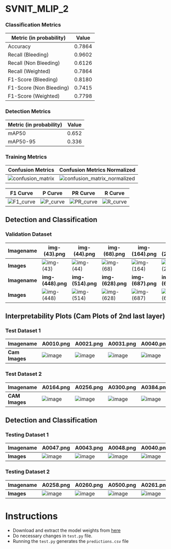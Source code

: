 # SVNIT_MLIP_2


 ### Classification Metrics
| Metric (in probability)| Value    |
|------------------------|----------|
| Accuracy               |   0.7864 |
| Recall (Bleeding)                 |   0.9602 |
| Recall (Non Bleeding)                 |   0.6126|
| Recall (Weighted)                 |   0.7864|
| F1-Score (Bleeding)               |  0.8180  |
| F1-Score (Non Bleeding)               |  0.7415  |
| F1-Score (Weighted)               |  0.7798  |

### Detection Metrics
| Metric (in probability)| Value          |
|------------------------|----------------|
|  mAP50 |     0.652      |
| mAP50-95|     0.336     |


### Training Metrics

| **Confusion Metrics** | **Confusion Metrics Normalized**|
|------ |---------------------|
|![confusion_matrix](https://github.com/pragneshbarik/misahub-challenge/assets/65221256/31ef191b-b8f4-4dc8-a336-6a2a340db6d3)|![confusion_matrix_normalized](https://github.com/pragneshbarik/misahub-challenge/assets/65221256/7a7d65d3-aa1c-43c1-bf19-7c40d390da9f)|


| **F1 Curve** | **P Curve**|**PR Curve** |**R Curve**|
|------ |---------------------|------ |---------------------|
|![F1_curve](https://github.com/pragneshbarik/misahub-challenge/assets/65221256/ec099737-cbbb-4da3-9cfd-4a0bb5913a58)|![P_curve](https://github.com/pragneshbarik/misahub-challenge/assets/65221256/a14ef28c-51e8-4c99-8ffd-58307e6c2280)|![PR_curve](https://github.com/pragneshbarik/misahub-challenge/assets/65221256/e8073211-0c11-4e22-9559-7e50b6aa47da)|![R_curve](https://github.com/pragneshbarik/misahub-challenge/assets/65221256/28c4cf9f-9e21-471a-92d8-de5b5ad80851)


## Detection and Classification

### Validation Dataset
| **Imagename** | **img- (43).png** | **img- (44).png**|**img- (68).png**|**img- (164).png**|**img- (200).png**|
|------ |---------------------|---------------------|---------------------|---------------------|---------------------|
|**Images** |![img- (43)](https://github.com/pragneshbarik/misahub-challenge/assets/65221256/dd721c32-092d-4c25-8cfc-d3b3e94c33de)|![img- (44)](https://github.com/pragneshbarik/misahub-challenge/assets/65221256/1dec6675-b3bc-4217-9e57-d237294a9142)|![img- (68)](https://github.com/pragneshbarik/misahub-challenge/assets/65221256/a9708925-b2a0-4156-9efd-5cc35a7f5a44)|![img- (164)](https://github.com/pragneshbarik/misahub-challenge/assets/65221256/4da25df9-a9c1-4512-af41-853264f08460)|![img- (200)](https://github.com/pragneshbarik/misahub-challenge/assets/65221256/d6217716-352c-49e6-a7a7-ca35a373852f)
| **Imagename** | **img- (448).png** | **img- (514).png**|**img- (628).png**|**img- (687).png**|**img- (677).png**|
|**Images** |![img- (448)](https://github.com/pragneshbarik/misahub-challenge/assets/65221256/a88865f2-2680-4226-976c-fe3c31813f0e)|![img- (514)](https://github.com/pragneshbarik/misahub-challenge/assets/65221256/624112c2-0168-4eaa-8282-ed38982dc949)|![img- (628)](https://github.com/pragneshbarik/misahub-challenge/assets/65221256/c44170d6-e515-48df-b284-d0c76fc632b9)|![img- (687)](https://github.com/pragneshbarik/misahub-challenge/assets/65221256/ba02798a-aa2c-4690-83ce-abf4feb964f4)|![img- (677)](https://github.com/pragneshbarik/misahub-challenge/assets/65221256/c2974286-3a16-4b96-a895-c574ebd0b404)




## Interpretability Plots (Cam Plots of 2nd last layer)

### Test Dataset 1

| **Imagename** | **A0010.png** | **A0021.png**|**A0031.png**|**A0040.png**|**A0045.png**|
|------ |---------------------|---------------------|---------------------|---------------------|---------------------|
|**Cam Images** | ![image](https://github.com/pragneshbarik/misahub-challenge/assets/65221256/d4f9ba16-fa0a-477f-b65c-473bb858a8df)| ![image](https://github.com/pragneshbarik/misahub-challenge/assets/65221256/ead3de41-9dfd-4654-8a8b-dc264198a273)|![image](https://github.com/pragneshbarik/misahub-challenge/assets/65221256/d0369a27-069f-41d7-b110-dbf56b24c5a4)| ![image](https://github.com/pragneshbarik/misahub-challenge/assets/65221256/92306a7b-edb8-4943-9f68-956665a44cb1)|![image](https://github.com/pragneshbarik/misahub-challenge/assets/65221256/52080bf0-c102-4d83-b92b-75f4a6cb0b4e)


### Test Dataset 2
| **Imagename** | **A0164.png** | **A0256.png**|**A0300.png**|**A0384.png**|**A0473.png**|
|------ |---------------------|---------------------|---------------------|---------------------|---------------------|
|**CAM Images** | ![image](https://github.com/pragneshbarik/misahub-challenge/assets/65221256/80a92f3f-d64a-41d0-b16b-22723c67c7e1)| ![image](https://github.com/pragneshbarik/misahub-challenge/assets/65221256/37361d83-a8bd-4c8d-869e-a7cdbe11b89f)|![image](https://github.com/pragneshbarik/misahub-challenge/assets/65221256/06f7f812-1a4d-4147-bd3a-274cb84b7851)|![image](https://github.com/pragneshbarik/misahub-challenge/assets/65221256/c24f688e-c112-4249-8c2d-133a80c7a411)|![image](https://github.com/pragneshbarik/misahub-challenge/assets/65221256/ce9addc6-25c2-4e1f-a5ce-52360d8b795b)



## Detection and Classification
### Testing Dataset 1

| **Imagename** | **A0047.png** | **A0043.png**|**A0048.png**|**A0040.png**|**A0035.png**|
|------ |---------------------|---------------------|---------------------|---------------------|---------------------|
|**Images** | ![image](https://github.com/pragneshbarik/misahub-challenge/assets/65221256/b81cf6fd-58eb-4812-a174-46d1af28ae72)|![image](https://github.com/pragneshbarik/misahub-challenge/assets/65221256/4e51a286-98e9-44af-85b3-cc0cc79dfbef)|![image](https://github.com/pragneshbarik/misahub-challenge/assets/65221256/fb8d5cc0-9d46-46b1-b9a7-6d46215ceb57)| ![image](https://github.com/pragneshbarik/misahub-challenge/assets/65221256/bd986059-75c4-40ef-be4f-1c334fb14766)|![image](https://github.com/pragneshbarik/misahub-challenge/assets/65221256/b1a4b811-3341-41fc-bdda-c82a55c6641e)

### Testing Dataset 2
| **Imagename** | **A0258.png** | **A0260.png**|**A0500.png**|**A0261.png**|**A0498.png**|
|------ |---------------------|---------------------|---------------------|---------------------|---------------------|
|**Images** | ![image](https://github.com/pragneshbarik/misahub-challenge/assets/65221256/b3024ef7-79cf-46ed-b2c0-24962f9f0fdc)| ![image](https://github.com/pragneshbarik/misahub-challenge/assets/65221256/43632a5e-2389-4648-9839-ead3c0abe104)|![image](https://github.com/pragneshbarik/misahub-challenge/assets/65221256/e6d69155-ff8c-4064-8b03-ed3462270385)|![image](https://github.com/pragneshbarik/misahub-challenge/assets/65221256/5ed99275-804b-41ac-8697-d53105f52676)|![image](https://github.com/pragneshbarik/misahub-challenge/assets/65221256/f38d6335-3211-427e-8cb3-83c146813db3)|


# Instructions

- Download and extract the model weights from [here]([url](https://drive.google.com/drive/folders/15JUQSBSc9LGDM7J7Hhs053oWCTjpFqJx?usp=sharing))
- Do necessary changes in `test.py` file.
- Running the `test.py` generates the `predictions.csv` file
